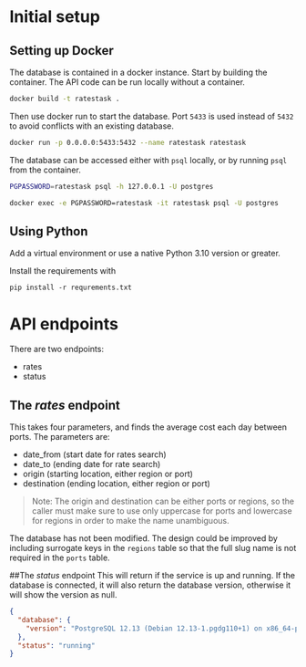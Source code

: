 
# Initial setup
## Setting up Docker
The database is contained in a docker instance. Start by building the container. 
The API code can be run locally without a container.

```bash
docker build -t ratestask .
```

Then use docker run to start the database. Port `5433` is used instead of `5432`
to avoid conflicts with an existing database.
```bash
docker run -p 0.0.0.0:5433:5432 --name ratestask ratestask
```

The database can be accessed either with `psql` locally, or by running `psql` 
from the container.

```bash
PGPASSWORD=ratestask psql -h 127.0.0.1 -U postgres
```

```bash
docker exec -e PGPASSWORD=ratestask -it ratestask psql -U postgres
```
## Using Python

Add a virtual environment or use a native Python 3.10 version or greater.

Install the requirements with
```shell
pip install -r requrements.txt
```

# API endpoints
There are two endpoints:
* rates
* status

## The _rates_ endpoint
This takes four parameters, and finds the average cost each day between ports.
The parameters are:
* date_from (start date for rates search)
* date_to (ending date for rate search)
* origin (starting location, either region or port)
* destination (ending location, either region or port)

> Note: The origin and destination can be either ports or regions, so the caller
> must make sure to use only uppercase for ports and lowercase for regions in order
> to make the name unambiguous.

The database has not been modified. The design could be improved by including
surrogate keys in the `regions` table so that the full slug name is not required in the `ports` table.

##The _status_ endpoint
This will return if the service is up and running. If the database is connected, it will also return the database version, otherwise it will show the version as null.

```json
{
  "database": {
    "version": "PostgreSQL 12.13 (Debian 12.13-1.pgdg110+1) on x86_64-pc-linux-gnu, compiled by gcc (Debian 10.2.1-6) 10.2.1 20210110, 64-bit"
  },
  "status": "running"
}
```